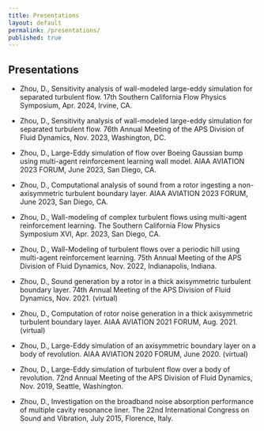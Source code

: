 ```yaml
---
title: Presentations
layout: default
permalink: /presentations/
published: true
---
```


## Presentations
* Zhou, D., Sensitivity analysis of wall-modeled large-eddy simulation for separated turbulent flow. 17th Southern California Flow Physics Symposium, Apr. 2024, Irvine, CA.

* Zhou, D., Sensitivity analysis of wall-modeled large-eddy simulation for separated turbulent flow. 76th Annual Meeting of the APS Division of Fluid Dynamics, Nov. 2023, Washington, DC.

* Zhou, D., Large-Eddy simulation of flow over Boeing Gaussian bump using multi-agent reinforcement learning wall model. AIAA AVIATION 2023 FORUM, June 2023, San Diego, CA.

* Zhou, D., Computational analysis of sound from a rotor ingesting a non-axisymmetric turbulent boundary layer. AIAA AVIATION 2023 FORUM, June 2023, San Diego, CA.

* Zhou, D., Wall-modeling of complex turbulent flows using multi-agent reinforcement learning. The Southern California Flow Physics Symposium XVI, Apr. 2023, San Diego, CA.

* Zhou, D., Wall-Modeling of turbulent flows over a periodic hill using multi-agent reinforcement learning. 75th Annual Meeting of the APS Division of Fluid Dynamics, Nov. 2022, Indianapolis, Indiana.

* Zhou, D., Sound generation by a rotor in a thick axisymmetric turbulent boundary layer. 74th Annual Meeting of the APS Division of Fluid Dynamics, Nov. 2021. (virtual)

* Zhou, D., Computation of rotor noise generation in a thick axisymmetric turbulent boundary layer. AIAA AVIATION 2021 FORUM, Aug. 2021. (virtual)

* Zhou, D., Large-Eddy simulation of an axisymmetric boundary layer on a body of revolution. AIAA AVIATION 2020 FORUM, June 2020. (virtual)

* Zhou, D., Large-Eddy simulation of turbulent flow over a body of revolution. 72nd Annual Meeting of the APS Division of Fluid Dynamics, Nov. 2019, Seattle, Washington.

* Zhou, D., Investigation on the broadband noise absorption performance of multiple cavity resonance liner. The 22nd International Congress on Sound and Vibration, July 2015, Florence, Italy.
